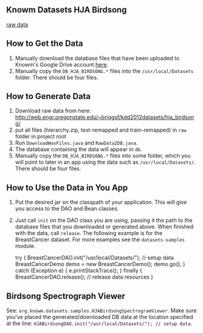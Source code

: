 ## Knowm Datasets HJA Birdsong

[raw data](http://web.engr.oregonstate.edu/~briggsf/kdd2012datasets/hja_birdsong/)

## How to Get the Data

1. Manually download the database files that have been uploaded to Knowm's Google Drive account [here](https://drive.google.com/folderview?id=0ByP7_A9vXm17VXhuZzBrcnNubEE&usp=sharing#list).
1. Manually copy the `DB_HJA_BIRDSONG.*` files into the `/usr/local/Datasets` folder. There should be four files. 

## How to Generate Data

1. Download raw data from here: <http://web.engr.oregonstate.edu/~briggsf/kdd2012datasets/hja_birdsong/>
1. put all files (hierarchy.zip, test-remapped and train-remapped) in `raw` folder in project root
1. Run `DownloadWavFiles.java` and `RawData2DB.java`.
1. The database containing the data will appear in `db`.
1. Manually copy the `DB_HJA_BIRDSONG.*` files into some folder, which you will point to later in an app using the data such as `/usr/local/Datasets/`. There should be four files. 

## How to Use the Data in You App

1. Put the desired jar on the classpath of your application. This will give you access to the DAO and Bean classes.
1. Just call `init` on the DAO class you are using, passing it the path to the database files that you downloaded or generated above. When finished with the data, call `release`. The following example is for the BreastCancer dataset. For more examples see the `datasets-samples` module. 


    try {
      BreastCancerDAO.init("/usr/local/Datasets/"); // setup data
      BreastCancerDemo demo = new BreastCancerDemo();
      demo.go();
    } catch (Exception e) {
      e.printStackTrace();
    } finally {
      BreastCancerDAO.release(); // release data resources
    }

## Birdsong Spectrograph Viewer

See: `org.knowm.datasets.samples.HJABirdsongSpectrogramViewer`. Make sure you've placed the generated/downloaded DB data at the location specified at the line: `HJABirdsongDAO.init("/usr/local/Datasets/"); // setup data`.
    